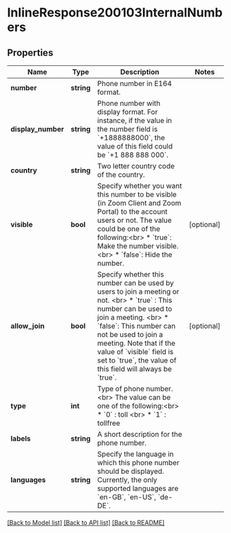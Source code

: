 # InlineResponse200103InternalNumbers

## Properties
Name | Type | Description | Notes
------------ | ------------- | ------------- | -------------
**number** | **string** | Phone number in E164 format. | 
**display_number** | **string** | Phone number with display format. For instance, if the value in the number field is &#x60;+1888888000&#x60;, the value of this field could be &#x60;+1 888 888 000&#x60;. | 
**country** | **string** | Two letter country code of the country. | 
**visible** | **bool** | Specify whether you want this number to be visible (in Zoom Client and Zoom Portal) to the account users or not. The value could be one of the following:&lt;br&gt; * &#x60;true&#x60;: Make the number visible. &lt;br&gt; * &#x60;false&#x60;: Hide the number. | [optional] 
**allow_join** | **bool** | Specify whether this number can be used by users to join a meeting or not. &lt;br&gt; * &#x60;true&#x60; : This number can be used to join a meeting. &lt;br&gt; *  &#x60;false&#x60;: This number can not be used to join a meeting.   Note that if the value of &#x60;visible&#x60; field is set to &#x60;true&#x60;, the value of this field will always be &#x60;true&#x60;. | [optional] 
**type** | **int** | Type of phone number. &lt;br&gt; The value can be one of the following:&lt;br&gt; * &#x60;0&#x60; : toll &lt;br&gt; * &#x60;1&#x60; : tollfree | 
**labels** | **string** | A short description for the phone number. | 
**languages** | **string** | Specify the language in which this phone number should be displayed. Currently, the only supported languages are &#x60;en-GB&#x60;, &#x60;en-US&#x60;, &#x60;de-DE&#x60;. | 

[[Back to Model list]](../README.md#documentation-for-models) [[Back to API list]](../README.md#documentation-for-api-endpoints) [[Back to README]](../README.md)


